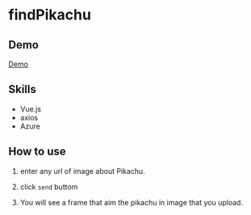# findPikachu

## Demo

[Demo](https://ianchen0119.github.io/pikaPrvateForDemo/)

## Skills

- Vue.js
- axios
- Azure

## How to use

1. enter any url of image about Pikachu.

2. click `send` buttom

3. You will see a frame that aim the pikachu in image that you upload.